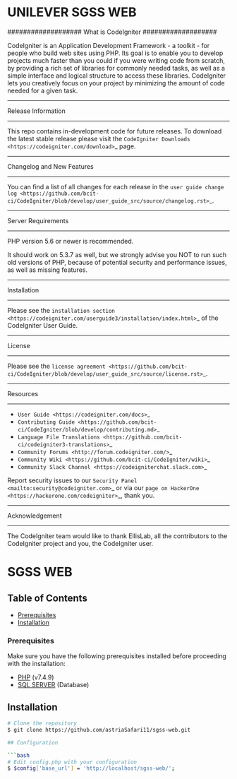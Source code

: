 # UNILEVER SGSS WEB

###################
What is CodeIgniter
###################

CodeIgniter is an Application Development Framework - a toolkit - for people
who build web sites using PHP. Its goal is to enable you to develop projects
much faster than you could if you were writing code from scratch, by providing
a rich set of libraries for commonly needed tasks, as well as a simple
interface and logical structure to access these libraries. CodeIgniter lets
you creatively focus on your project by minimizing the amount of code needed
for a given task.

---

Release Information

---

This repo contains in-development code for future releases. To download the
latest stable release please visit the `CodeIgniter Downloads
<https://codeigniter.com/download>`\_ page.

---

Changelog and New Features

---

You can find a list of all changes for each release in the `user
guide change log <https://github.com/bcit-ci/CodeIgniter/blob/develop/user_guide_src/source/changelog.rst>`\_.

---

Server Requirements

---

PHP version 5.6 or newer is recommended.

It should work on 5.3.7 as well, but we strongly advise you NOT to run
such old versions of PHP, because of potential security and performance
issues, as well as missing features.

---

Installation

---

Please see the `installation section <https://codeigniter.com/userguide3/installation/index.html>`\_
of the CodeIgniter User Guide.

---

License

---

Please see the `license
agreement <https://github.com/bcit-ci/CodeIgniter/blob/develop/user_guide_src/source/license.rst>`\_.

---

Resources

---

- `User Guide <https://codeigniter.com/docs>`\_
- `Contributing Guide <https://github.com/bcit-ci/CodeIgniter/blob/develop/contributing.md>`\_
- `Language File Translations <https://github.com/bcit-ci/codeigniter3-translations>`\_
- `Community Forums <http://forum.codeigniter.com/>`\_
- `Community Wiki <https://github.com/bcit-ci/CodeIgniter/wiki>`\_
- `Community Slack Channel <https://codeigniterchat.slack.com>`\_

Report security issues to our `Security Panel <mailto:security@codeigniter.com>`_
or via our `page on HackerOne <https://hackerone.com/codeigniter>`_, thank you.

---

Acknowledgement

---

The CodeIgniter team would like to thank EllisLab, all the
contributors to the CodeIgniter project and you, the CodeIgniter user.

# SGSS WEB

## Table of Contents

- [Prerequisites](#prerequisites)
- [Installation](#installation)

### Prerequisites

Make sure you have the following prerequisites installed before proceeding with the installation:

- [PHP](https://www.php.net/) (v7.4.9)
- [SQL SERVER](https://www.microsoft.com/id-id/sql-server) (Database)

## Installation

````bash
# Clone the repository
$ git clone https://github.com/astriaSafari11/sgss-web.git

## Configuration

```bash
# Edit config.php with your configuration
$ $config['base_url'] = 'http://localhost/sgss-web/';

````
